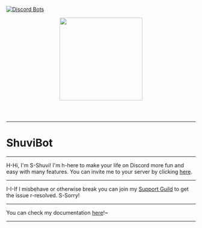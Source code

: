 [![Discord Bots](https://discordbots.org/api/widget/323128638444929025.png)](https://discordbots.org/bot/323128638444929025?utm_source=widget)
<!DOCTYPE html>
<html>
    <header>
<a href="https://discordapp.com/oauth2/authorize?client_id=323128638444929025&scope=bot&permissions=536210551">
			<img src="https://cdn.discordapp.com/avatars/323128638444929025/aa2b6a46cbaf0592edf9d6a5891cd57f.png" height="220" width="220">
  </img>
      </a>
  </header>
<hr>
</hr>
        <h1>ShuviBot</h1>
<hr>
</hr>
    <body>
      <p>H-Hi, I'm S-Shuvi! I'm h-here to make your life on Discord more fun and easy with many features. You can invite me to your server by clicking <a href="https://discordapp.com/oauth2/authorize?client_id=323128638444929025&scope=bot&permissions=536210551">here</a>.</p></b></p>
<hr></hr>
<p>I-I-If I misbehave or  otherwise break you can join my <a href="https://discord.gg/eYbEBaS">Support Guild</a> to get the issue r-resolved. S-Sorry!<br>
  <hr></hr>
<p>You can check my documentation <a href="https://github.com/MrLar/ShuviWiki/wiki">here</a>!~<br>
    </body>
  <hr></hr>
</html>
